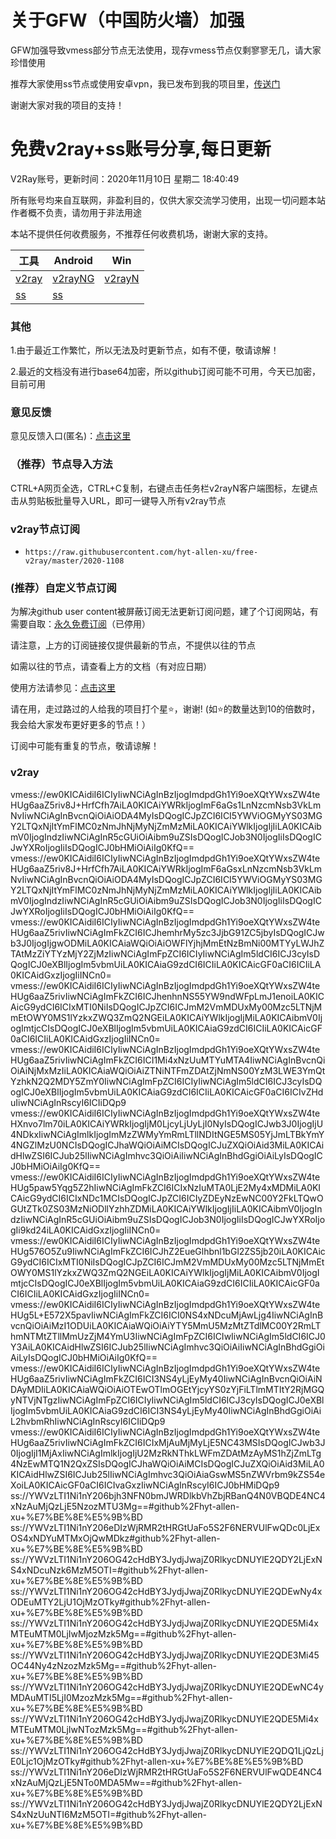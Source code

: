 # 关于GFW（中国防火墙）加强
GFW加强导致vmess部分节点无法使用，现存vmess节点仅剩寥寥无几，请大家珍惜使用

推荐大家使用ss节点或使用安卓vpn，我已发布到我的项目里，[传送门](https://github.com/hyt-allen-xu/Android-vpn)

谢谢大家对我的项目的支持！

# 免费v2ray+ss账号分享,每日更新
V2Ray账号，更新时间：2020年11月10日 星期二 18:40:49

所有账号均来自互联网，非盈利目的，仅供大家交流学习使用，出现一切问题本站作者概不负责，请勿用于非法用途  

本站不提供任何收费服务，不推荐任何收费机场，谢谢大家的支持。

|  工具  | Android  | Win  |  
|  ----  | ----   | ----  |  
| [v2ray](#v2ray)  | [v2rayNG](https://github.com/2dust/v2rayNG/releases/download/1.2.12/v2rayNG_1.2.12.apk) | [v2rayN](https://github.com/2dust/v2rayN/releases/download/3.19/v2rayN-Core.zip) |  
| [ss](#v2ray)  | [ss](https://github.com/shadowsocks/shadowsocks-android/releases/download/v5.1.4/shadowsocks--universal-5.1.4.apk)|  

### 其他
1.由于最近工作繁忙，所以无法及时更新节点，如有不便，敬请谅解！

2.最近的文档没有进行base64加密，所以github订阅可能不可用，今天已加密，目前可用

### 意见反馈
意见反馈入口(匿名)：[点击这里](https://forms.gle/Xr9RwbGb1hYuMdff7)

### （推荐）节点导入方法  
CTRL+A网页全选，CTRL+C复制，右键点击任务栏v2rayN客户端图标，左键点击从剪贴板批量导入URL，即可一键导入所有v2ray节点  

### v2ray节点订阅  
- `https://raw.githubusercontent.com/hyt-allen-xu/free-v2ray/master/2020-1108`  

### (推荐）自定义节点订阅  
为解决github user content被屏蔽订阅无法更新订阅问题，建了个订阅网站，有需要自取：[永久免费订阅](http://freev2ray.orgfree.com)（已停用）

请注意，上方的订阅链接仅提供最新的节点，不提供以往的节点

如需以往的节点，请查看上方的文档（有对应日期）

使用方法请参见：[点击这里](https://github.com/hyt-allen-xu/tutorials)

请在用，走过路过的人给我的项目打个星⭐，谢谢!
(如⭐的数量达到10的倍数时，我会给大家发布更好更多的节点！）


订阅中可能有重复的节点，敬请谅解！

### v2ray
vmess://ew0KICAidiI6ICIyIiwNCiAgInBzIjogImdpdGh1Yi9oeXQtYWxsZW4teHUg6aaZ5riv8J+HrfCfh7AiLA0KICAiYWRkIjogImF6aGs1LnNzcmNsb3VkLmNvIiwNCiAgInBvcnQiOiAiODA4MyIsDQogICJpZCI6ICI5YWViOGMyYS03MGY2LTQxNjItYmFlMC0zNmJhNjMyNjZmMzMiLA0KICAiYWlkIjogIjIiLA0KICAibmV0IjogIndzIiwNCiAgInR5cGUiOiAibm9uZSIsDQogICJob3N0IjogIiIsDQogICJwYXRoIjogIiIsDQogICJ0bHMiOiAiIg0KfQ==
vmess://ew0KICAidiI6ICIyIiwNCiAgInBzIjogImdpdGh1Yi9oeXQtYWxsZW4teHUg6aaZ5riv8J+HrfCfh7AiLA0KICAiYWRkIjogImF6aGsxLnNzcmNsb3VkLmNvIiwNCiAgInBvcnQiOiAiODA4MyIsDQogICJpZCI6ICI5YWViOGMyYS03MGY2LTQxNjItYmFlMC0zNmJhNjMyNjZmMzMiLA0KICAiYWlkIjogIjIiLA0KICAibmV0IjogIndzIiwNCiAgInR5cGUiOiAibm9uZSIsDQogICJob3N0IjogIiIsDQogICJwYXRoIjogIiIsDQogICJ0bHMiOiAiIg0KfQ==
vmess://ew0KICAidiI6ICIyIiwNCiAgInBzIjogImdpdGh1Yi9oeXQtYWxsZW4teHUg6aaZ5rivIiwNCiAgImFkZCI6ICJhemhrMy5zc3JjbG91ZC5jbyIsDQogICJwb3J0IjogIjgwODMiLA0KICAiaWQiOiAiOWFlYjhjMmEtNzBmNi00MTYyLWJhZTAtMzZiYTYzMjY2ZjMzIiwNCiAgImFpZCI6ICIyIiwNCiAgIm5ldCI6ICJ3cyIsDQogICJ0eXBlIjogIm5vbmUiLA0KICAiaG9zdCI6ICIiLA0KICAicGF0aCI6ICIiLA0KICAidGxzIjogIiINCn0=
vmess://ew0KICAidiI6ICIyIiwNCiAgInBzIjogImdpdGh1Yi9oeXQtYWxsZW4teHUg6aaZ5rivIiwNCiAgImFkZCI6ICJhenhnNS55YW9ndWFpLmJ1enoiLA0KICAicG9ydCI6ICIxMTI0NiIsDQogICJpZCI6ICJmM2VmMDUxMy00Mzc5LTNjMmEtOWY0MS1lYzkxZWQ3ZmQ2NGEiLA0KICAiYWlkIjogIjMiLA0KICAibmV0IjogImtjcCIsDQogICJ0eXBlIjogIm5vbmUiLA0KICAiaG9zdCI6ICIiLA0KICAicGF0aCI6ICIiLA0KICAidGxzIjogIiINCn0=
vmess://ew0KICAidiI6ICIyIiwNCiAgInBzIjogImdpdGh1Yi9oeXQtYWxsZW4teHUg6aaZ5rivIiwNCiAgImFkZCI6ICI1Mi4xNzUuMTYuMTA4IiwNCiAgInBvcnQiOiAiNjMxMzIiLA0KICAiaWQiOiAiZTNiNTFmZDAtZjNmNS00YzM3LWE3YmQtYzhkN2Q2MDY5ZmY0IiwNCiAgImFpZCI6ICIyIiwNCiAgIm5ldCI6ICJ3cyIsDQogICJ0eXBlIjogIm5vbmUiLA0KICAiaG9zdCI6ICIiLA0KICAicGF0aCI6ICIvZHduIiwNCiAgInRscyI6ICIiDQp9
vmess://ew0KICAidiI6ICIyIiwNCiAgInBzIjogImdpdGh1Yi9oeXQtYWxsZW4teHXnvo7lm70iLA0KICAiYWRkIjogIjM0LjcyLjUyLjI0NyIsDQogICJwb3J0IjogIjU4NDkxIiwNCiAgImlkIjogImMzZWMyYmRmLTllNDItNGE5MS05YjJmLTBkYmY4NGZlMzU0NCIsDQogICJhaWQiOiAiMCIsDQogICJuZXQiOiAid3MiLA0KICAidHlwZSI6ICJub25lIiwNCiAgImhvc3QiOiAiIiwNCiAgInBhdGgiOiAiLyIsDQogICJ0bHMiOiAiIg0KfQ==
vmess://ew0KICAidiI6ICIyIiwNCiAgInBzIjogImdpdGh1Yi9oeXQtYWxsZW4teHUg5paw5Yqg5Z2hIiwNCiAgImFkZCI6ICIxNzIuMTA0LjE2My4xMDMiLA0KICAicG9ydCI6ICIxNDc1MCIsDQogICJpZCI6ICIyZDEyNzEwNC00Y2FkLTQwOGUtZTk0ZS03MzNiODllYzhhZDMiLA0KICAiYWlkIjogIjIiLA0KICAibmV0IjogIndzIiwNCiAgInR5cGUiOiAibm9uZSIsDQogICJob3N0IjogIiIsDQogICJwYXRoIjogIi9kd24iLA0KICAidGxzIjogIiINCn0=
vmess://ew0KICAidiI6ICIyIiwNCiAgInBzIjogImdpdGh1Yi9oeXQtYWxsZW4teHUg576O5Zu9IiwNCiAgImFkZCI6ICJhZ2EueGlhbnl1bGl2ZS5jb20iLA0KICAicG9ydCI6ICIxMTI0NiIsDQogICJpZCI6ICJmM2VmMDUxMy00Mzc5LTNjMmEtOWY0MS1lYzkxZWQ3ZmQ2NGEiLA0KICAiYWlkIjogIjMiLA0KICAibmV0IjogImtjcCIsDQogICJ0eXBlIjogIm5vbmUiLA0KICAiaG9zdCI6ICIiLA0KICAicGF0aCI6ICIiLA0KICAidGxzIjogIiINCn0=
vmess://ew0KICAidiI6ICIyIiwNCiAgInBzIjogImdpdGh1Yi9oeXQtYWxsZW4teHUg5L+E572X5pavIiwNCiAgImFkZCI6ICI0NS4xNDcuMjAwLjg4IiwNCiAgInBvcnQiOiAiMzI1ODUiLA0KICAiaWQiOiAiYTY5MmU5MzMtZTdlMC00Y2RmLThmNTMtZTllMmUzZjM4YmU3IiwNCiAgImFpZCI6ICIwIiwNCiAgIm5ldCI6ICJ0Y3AiLA0KICAidHlwZSI6ICJub25lIiwNCiAgImhvc3QiOiAiIiwNCiAgInBhdGgiOiAiLyIsDQogICJ0bHMiOiAiIg0KfQ==
vmess://ew0KICAidiI6ICIyIiwNCiAgInBzIjogImdpdGh1Yi9oeXQtYWxsZW4teHUg6aaZ5rivIiwNCiAgImFkZCI6ICI3NS4yLjEyMy40IiwNCiAgInBvcnQiOiAiNDAyMDIiLA0KICAiaWQiOiAiOTEwOTlmOGEtYjcyYS0zYjFiLTlmMTItY2RjMGQyNTVjNTgzIiwNCiAgImFpZCI6ICIyIiwNCiAgIm5ldCI6ICJ3cyIsDQogICJ0eXBlIjogIm5vbmUiLA0KICAiaG9zdCI6ICI3NS4yLjEyMy40IiwNCiAgInBhdGgiOiAiL2hvbmRhIiwNCiAgInRscyI6ICIiDQp9
vmess://ew0KICAidiI6ICIyIiwNCiAgInBzIjogImdpdGh1Yi9oeXQtYWxsZW4teHUg6aaZ5rivIiwNCiAgImFkZCI6ICIxMjAuMjMyLjE5NC43MSIsDQogICJwb3J0IjogIjI1MjAxIiwNCiAgImlkIjogIjU2MzRkNThkLWFmZDAtMzAyMS1hZjZmLTg4NzEwMTQ1N2QxZSIsDQogICJhaWQiOiAiMCIsDQogICJuZXQiOiAid3MiLA0KICAidHlwZSI6ICJub25lIiwNCiAgImhvc3QiOiAiaGswMS5nZWVrbm9kZS54eXoiLA0KICAicGF0aCI6ICIvaGxzIiwNCiAgInRscyI6ICJ0bHMiDQp9
ss://YWVzLTI1Ni1nY206bjh3NFN0bmJWRDlkbVhZbjRBanQ4N0VBQDE4NC4xNzAuMjQzLjE5NzozMTU3Mg==#github%2Fhyt-allen-xu+%E7%BE%8E%E5%9B%BD
ss://YWVzLTI1Ni1nY206eDIzWjRMR2tHRGtUaFo5S2F6NERVUlFwQDc0LjExOS4xNDYuMTMxOjQwMDkz#github%2Fhyt-allen-xu+%E7%BE%8E%E5%9B%BD
ss://YWVzLTI1Ni1nY206OG42cHdBY3JydjJwajZ0RlkycDNUYlE2QDY2LjExNS4xNDcuNzk6MzM5OTI=#github%2Fhyt-allen-xu+%E7%BE%8E%E5%9B%BD
ss://YWVzLTI1Ni1nY206OG42cHdBY3JydjJwajZ0RlkycDNUYlE2QDEwNy4xODEuMTY2LjU1OjMzOTky#github%2Fhyt-allen-xu+%E7%BE%8E%E5%9B%BD
ss://YWVzLTI1Ni1nY206OG42cHdBY3JydjJwajZ0RlkycDNUYlE2QDE5Mi4xMTEuMTM0LjIwMjozMzk5Mg==#github%2Fhyt-allen-xu+%E7%BE%8E%E5%9B%BD
ss://YWVzLTI1Ni1nY206OG42cHdBY3JydjJwajZ0RlkycDNUYlE2QDE3Mi45OC44Ny4zNzozMzk5Mg==#github%2Fhyt-allen-xu+%E7%BE%8E%E5%9B%BD
ss://YWVzLTI1Ni1nY206OG42cHdBY3JydjJwajZ0RlkycDNUYlE2QDEwNC4yMDAuMTI5LjI0MzozMzk5Mg==#github%2Fhyt-allen-xu+%E7%BE%8E%E5%9B%BD
ss://YWVzLTI1Ni1nY206OG42cHdBY3JydjJwajZ0RlkycDNUYlE2QDE5Mi4xMTEuMTM0LjIwNTozMzk5Mg==#github%2Fhyt-allen-xu+%E7%BE%8E%E5%9B%BD
ss://YWVzLTI1Ni1nY206OG42cHdBY3JydjJwajZ0RlkycDNUYlE2QDQ1LjQzLjE0Ljc1OjMzOTky#github%2Fhyt-allen-xu+%E7%BE%8E%E5%9B%BD
ss://YWVzLTI1Ni1nY206eDIzWjRMR2tHRGtUaFo5S2F6NERVUlFwQDE4NC4xNzAuMjQzLjE5NTo0MDA5Mw==#github%2Fhyt-allen-xu+%E7%BE%8E%E5%9B%BD
ss://YWVzLTI1Ni1nY206OG42cHdBY3JydjJwajZ0RlkycDNUYlE2QDY2LjExNS4xNzUuNTI6MzM5OTI=#github%2Fhyt-allen-xu+%E7%BE%8E%E5%9B%BD
